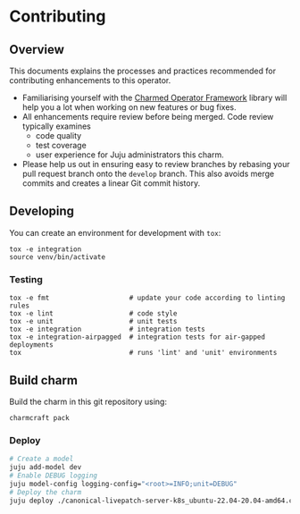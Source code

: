 # Contributing

## Overview

This documents explains the processes and practices recommended for contributing enhancements to this operator.

- Familiarising yourself with the [Charmed Operator Framework](https://juju.is/docs/sdk) library will help you a lot when working on new features or bug fixes.
- All enhancements require review before being merged. Code review typically examines
  - code quality
  - test coverage
  - user experience for Juju administrators this charm.
- Please help us out in ensuring easy to review branches by rebasing your pull request branch onto the `develop` branch. 
This also avoids merge commits and creates a linear Git commit history.

## Developing

You can create an environment for development with `tox`:

```shell
tox -e integration
source venv/bin/activate
```

### Testing

```shell
tox -e fmt                    # update your code according to linting rules
tox -e lint                   # code style
tox -e unit                   # unit tests
tox -e integration            # integration tests
tox -e integration-airpagged  # integration tests for air-gapped deployments
tox                           # runs 'lint' and 'unit' environments
```


## Build charm

Build the charm in this git repository using:

```shell
charmcraft pack
```

### Deploy

```bash
# Create a model
juju add-model dev
# Enable DEBUG logging
juju model-config logging-config="<root>=INFO;unit=DEBUG"
# Deploy the charm
juju deploy ./canonical-livepatch-server-k8s_ubuntu-22.04-20.04-amd64.charm
```
